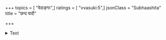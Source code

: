 +++
topics = [ "वेदाङ्गाः",]
ratings = [ "vvasuki:5",]
jsonClass = "Subhaashita"
title = "छन्द पादौ"

+++

<details><summary>Text</summary>

छन्दः पादौ तु वेदस्य   
हस्तौ कल्पोऽथ पठ्यते ।  
ज्योतिषामयनं चक्षुर्   
निरुक्तं श्रोत्रमुच्यते ॥  
शिक्षा घ्राणं तु वेदस्य   
मुखं व्याकरणं स्मृतम्।  
तस्मात् साङ्गमधीत्यैव  
ब्रह्मलोके महीयते ॥
</details>
